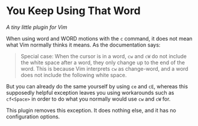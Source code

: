 You Keep Using That Word
========================

<i>A tiny little plugin for Vim</i>

When using word and WORD motions with the `c` command, it does not mean what
Vim normally thinks it means. As the documentation says:

> Special case: When the cursor is in a word, `cw` and `cW` do not include the
> white space after a word, they only change up to the end of the word. This is
> because Vim interprets `cw` as change-word, and a word does not include the
> following white space.

But you can already do the same yourself by using `ce` and `cE`, whereas this
supposedly helpful exception leaves you using workarounds such as `cf<Space>`
in order to do what you normally would use `cw` and `cW` for.

This plugin removes this exception. It does nothing else, and it has no
configuration options.
